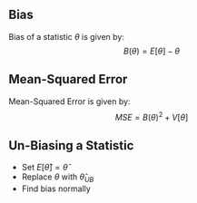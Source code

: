 ## Bias
Bias of a statistic $\theta$ is given by:
$$B(\theta)=E[\theta]-\theta$$
## Mean-Squared Error
Mean-Squared Error is given by:
$$MSE=B(\theta)^{2}+V[\theta]$$
## Un-Biasing a Statistic
- Set $E[\hat{\theta}]=\hat{\theta}$
- Replace $\theta$ with $\hat{\theta}_{UB}$
- Find bias normally